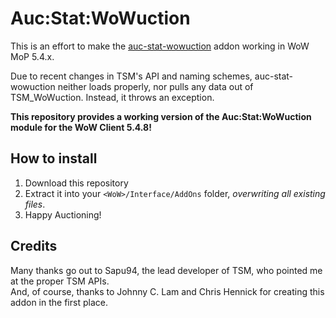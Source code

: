 # Auc:Stat:WoWuction

This is an effort to make the [auc-stat-wowuction](http://www.curse.com/addons/wow/auc-stat-wowuction)
addon working in WoW MoP 5.4.x.

Due to recent changes in TSM's API and naming schemes, auc-stat-wowuction neither loads properly, nor
pulls any data out of TSM_WoWuction. Instead, it throws an exception.

**This repository provides a working version of the Auc:Stat:WoWuction module for the WoW Client 5.4.8!**

## How to install

1. Download this repository
1. Extract it into your `<WoW>/Interface/AddOns` folder, *overwriting all existing files*.
1. Happy Auctioning!


## Credits

Many thanks go out to Sapu94, the lead developer of TSM, who pointed me at the proper TSM APIs.  
And, of course, thanks to Johnny C. Lam and Chris Hennick for creating this addon in the first place.  

